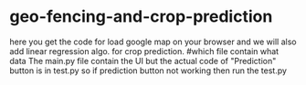 # geo-fencing-and-crop-prediction
here you get the code for load google map on your browser and we will also add linear regression algo. for crop prediction.  #which file contain what data The main.py file contain the UI but the actual code of "Prediction" button is in test.py so if prediction button not working then run the test.py
